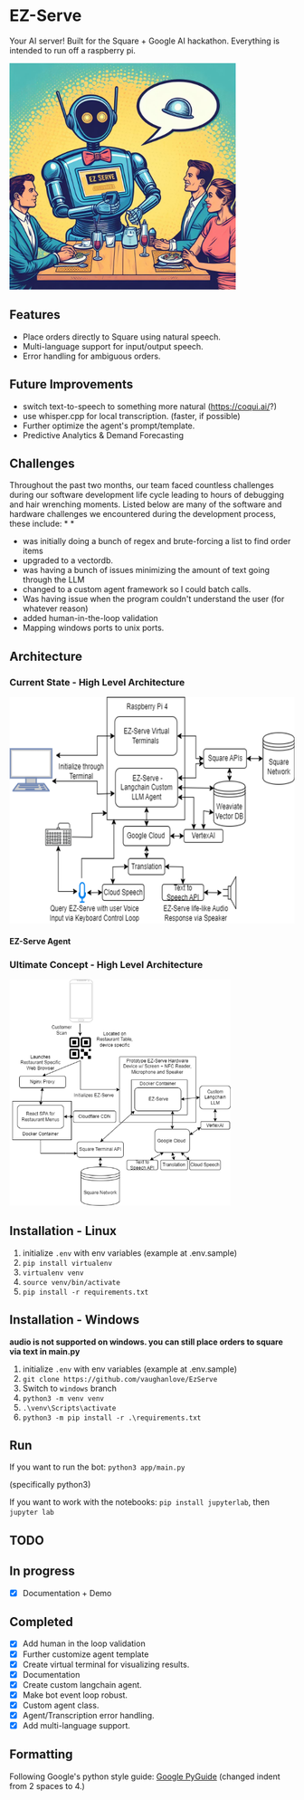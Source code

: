 
# EZ-Serve
Your AI server! Built for the Square + Google AI hackathon. Everything is intended to run off a raspberry pi.

<img src="ezserve.png" height="400">

## Features
- Place orders directly to Square using natural speech.
- Multi-language support for input/output speech.
- Error handling for ambiguous orders.

## Future Improvements
- switch text-to-speech to something more natural (https://coqui.ai/?)
- use whisper.cpp for local transcription. (faster, if possible)
- Further optimize the agent's prompt/template.
- Predictive Analytics & Demand Forecasting

## Challenges
Throughout the past two months, our team faced countless challenges during our software development life cycle leading to hours of debugging and hair wrenching moments. Listed below are many of the software and hardware challenges we encountered during the development process, these include:
* 
*
- was initially doing a bunch of regex and brute-forcing a list to find order items
- upgraded to a vectordb.
- was having a bunch of issues minimizing the amount of text going through the LLM
- changed to a custom agent framework so I could batch calls.
- Was having issue when the program couldn't understand the user (for whatever reason)
- added human-in-the-loop validation
- Mapping windows ports to unix ports.


## Architecture

### Current State - High Level Architecture
<img src="ezserve-current-state-diagram.png" height="400">

#### EZ-Serve Agent

### Ultimate Concept - High Level Architecture
<img src="ezserve-ultimate-state-diagram.png" height="400">


## Installation - Linux

1. initialize `.env` with env variables (example at .env.sample) 
2. ```pip install virtualenv```
3. `virtualenv venv`
4. `source venv/bin/activate`
5. `pip install -r requirements.txt`


## Installation - Windows

<b>audio is not supported on windows. you can still place orders to square via text in main.py</b>

1. initialize `.env` with env variables (example at .env.sample) 
2. ```git clone https://github.com/vaughanlove/EzServe```
3. Switch to `windows` branch
4. ```python3 -m venv venv```
5. ```.\venv\Scripts\activate```
6. ```python3 -m pip install -r .\requirements.txt```

## Run 

If you want to run the bot:                 `python3 app/main.py` 

(specifically python3)

If you want to work with the notebooks:  `pip install jupyterlab`, then  `jupyter lab`

## TODO

## In progress

- [x] Documentation + Demo
## Completed

- [x] Add human in the loop validation
- [x] Further customize agent template 
- [x] Create virtual terminal for visualizing results.
- [x] Documentation
- [x] Create custom langchain agent.
- [x] Make bot event loop robust.
- [x] Custom agent class.
- [x] Agent/Transcription error handling.
- [x] Add multi-language support.

## Formatting

Following Google's python style guide: [Google PyGuide](https://google.github.io/styleguide/pyguide.html)
(changed indent from 2 spaces to 4.)
